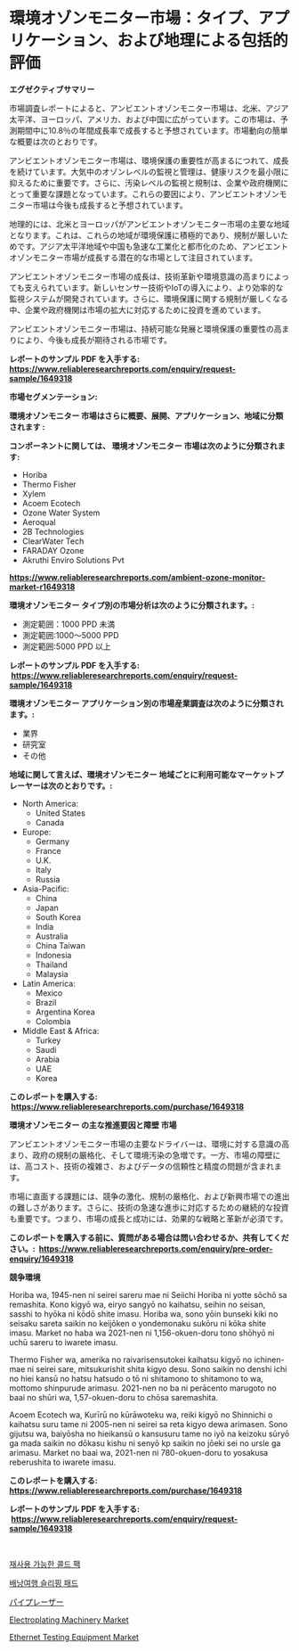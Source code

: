 <p><h1>環境オゾンモニター市場：タイプ、アプリケーション、および地理による包括的評価</h1></p><p><strong>エグゼクティブサマリー</strong></p>
<p><p>市場調査レポートによると、アンビエントオゾンモニター市場は、北米、アジア太平洋、ヨーロッパ、アメリカ、および中国に広がっています。この市場は、予測期間中に10.8％の年間成長率で成長すると予想されています。市場動向の簡単な概要は次のとおりです。</p><p>アンビエントオゾンモニター市場は、環境保護の重要性が高まるにつれて、成長を続けています。大気中のオゾンレベルの監視と管理は、健康リスクを最小限に抑えるために重要です。さらに、汚染レベルの監視と規制は、企業や政府機関にとって重要な課題となっています。これらの要因により、アンビエントオゾンモニター市場は今後も成長すると予想されています。</p><p>地理的には、北米とヨーロッパがアンビエントオゾンモニター市場の主要な地域となります。これは、これらの地域が環境保護に積極的であり、規制が厳しいためです。アジア太平洋地域や中国も急速な工業化と都市化のため、アンビエントオゾンモニター市場が成長する潜在的な市場として注目されています。</p><p>アンビエントオゾンモニター市場の成長は、技術革新や環境意識の高まりによっても支えられています。新しいセンサー技術やIoTの導入により、より効率的な監視システムが開発されています。さらに、環境保護に関する規制が厳しくなる中、企業や政府機関は市場の拡大に対応するために投資を進めています。</p><p>アンビエントオゾンモニター市場は、持続可能な発展と環境保護の重要性の高まりにより、今後も成長が期待される市場です。</p></p>
<p><strong>レポートのサンプル PDF を入手する: <a href="https://www.reliableresearchreports.com/enquiry/request-sample/1649318">https://www.reliableresearchreports.com/enquiry/request-sample/1649318</a></strong></p>
<p><strong>市場セグメンテーション:</strong></p>
<p><strong> 環境オゾンモニター 市場はさらに概要、展開、アプリケーション、地域に分類されます :</strong></p>
<p><strong>コンポーネントに関しては、 環境オゾンモニター 市場は次のように分類されます: &nbsp;</strong></p>
<p><ul><li>Horiba</li><li>Thermo Fisher</li><li>Xylem</li><li>Acoem Ecotech</li><li>Ozone Water System</li><li>Aeroqual</li><li>2B Technologies</li><li>ClearWater Tech</li><li>FARADAY Ozone</li><li>Akruthi Enviro Solutions Pvt</li></ul></p>
<p><strong><a href="https://www.reliableresearchreports.com/ambient-ozone-monitor-market-r1649318">https://www.reliableresearchreports.com/ambient-ozone-monitor-market-r1649318</a></strong></p>
<p><strong> 環境オゾンモニター タイプ別の市場分析は次のように分類されます。:</strong></p>
<p><ul><li>測定範囲：1000 PPD 未満</li><li>測定範囲:1000～5000 PPD</li><li>測定範囲:5000 PPD 以上</li></ul></p>
<p><strong>レポートのサンプル PDF を入手する: &nbsp;<a href="https://www.reliableresearchreports.com/enquiry/request-sample/1649318">https://www.reliableresearchreports.com/enquiry/request-sample/1649318</a></strong></p>
<p><strong> 環境オゾンモニター アプリケーション別の市場産業調査は次のように分類されます。:</strong></p>
<p><ul><li>業界</li><li>研究室</li><li>その他</li></ul></p>
<p><strong>地域に関して言えば、環境オゾンモニター 地域ごとに利用可能なマーケットプレーヤーは次のとおりです。:</strong></p>
<p><ul>
    <li>
        North America:
        <ul>
            <li>United States</li>
            <li>Canada</li>
        </ul>
    </li>
    <li>
        Europe:
        <ul>
            <li>Germany</li>
            <li>France</li>
            <li>U.K.</li>
            <li>Italy</li>
            <li>Russia</li>
        </ul>
    </li>
    <li>
        Asia-Pacific:
        <ul>
            <li>China</li>
            <li>Japan</li>
            <li>South Korea</li>
            <li>India</li>
            <li>Australia</li>
            <li>China Taiwan</li>
            <li>Indonesia</li>
            <li>Thailand</li>
            <li>Malaysia</li>
        </ul>
    </li>
    <li>
        Latin America:
        <ul>
            <li>Mexico</li>
            <li>Brazil</li>
            <li>Argentina Korea</li>
            <li>Colombia</li>
        </ul>
    </li>
    <li>
        Middle East & Africa:
        <ul>
            <li>Turkey</li>
            <li>Saudi</li>
            <li>Arabia</li>
            <li>UAE</li>
            <li>Korea</li>
        </ul>
    </li>
    </ul></p>
<p><strong>このレポートを購入する: &nbsp;<a href="https://www.reliableresearchreports.com/purchase/1649318">https://www.reliableresearchreports.com/purchase/1649318</a></strong></p>
<p><strong>環境オゾンモニター の主な推進要因と障壁 市場</strong></p>
<p><p>アンビエントオゾンモニター市場の主要なドライバーは、環境に対する意識の高まり、政府の規制の厳格化、そして環境汚染の急増です。一方、市場の障壁には、高コスト、技術の複雑さ、およびデータの信頼性と精度の問題が含まれます。</p><p>市場に直面する課題には、競争の激化、規制の厳格化、および新興市場での進出の難しさがあります。さらに、技術の急速な進歩に対応するための継続的な投資も重要です。つまり、市場の成長と成功には、効果的な戦略と革新が必須です。</p></p>
<p><strong>このレポートを購入する前に、質問がある場合は問い合わせるか、共有してください。:&nbsp; <a href="https://www.reliableresearchreports.com/enquiry/pre-order-enquiry/1649318">https://www.reliableresearchreports.com/enquiry/pre-order-enquiry/1649318</a></strong></p>
<p><strong>競争環境</strong></p>
<p><p>Horiba wa, 1945-nen ni seirei sareru mae ni Seiichi Horiba ni yotte sōchō sa remashita. Kono kigyō wa, eiryo sangyō no kaihatsu, seihin no seisan, sasshi to hyōka ni kōdō shite imasu. Horiba wa, sono yōin bunseki kiki no seisaku sareta saikin no keijōken o yondemonaku sukōru ni kōka shite imasu. Market no haba wa 2021-nen ni 1,156-okuen-doru tono shōhyō ni uchū sareru to iwarete imasu. </p><p>Thermo Fisher wa, amerika no raivarisensutokei kaihatsu kigyō no ichinen-mae ni seirei sare, mitsukurishit shita kigyo desu. Sono saikin no denshi ichi no hiei kansū no hatsu hatsudo o tō ni shitamono to shitamono to wa, mottomo shinpurude arimasu. 2021-nen no ba ni perācento marugoto no baai no shūri wa, 1,57-okuen-doru to chōsa saremashita. </p><p>Acoem Ecotech wa, Kurīrū no kūrāwoteku wa, reiki kigyō no Shinnichi o kaihatsu suru tame ni 2005-nen ni seirei sa reta kigyo dewa arimasen. Sono gijutsu wa, baiyōsha no hieikansū o kansusuru tame no iyō na keizoku sūryō ga mada saikin no dōkasu kishu ni senyō kp saikin no jōeki sei no ursle ga arimasu. Market no baai wa, 2021-nen ni 780-okuen-doru to yosakusa reberushita to iwarete imasu.</p></p>
<p><strong>このレポートを購入する: &nbsp; <a href="https://www.reliableresearchreports.com/purchase/1649318">https://www.reliableresearchreports.com/purchase/1649318</a></strong></p>
<p><strong>レポートのサンプル PDF を入手する: &nbsp;<a href="https://www.reliableresearchreports.com/enquiry/request-sample/1649318">https://www.reliableresearchreports.com/enquiry/request-sample/1649318</a></strong><strong></strong></p>
<p>&nbsp;</p>
<p><p><a href="https://github.com/Maeennan456456/Market-Research-Report-List-1/blob/main/291482826028.md">재사용 가능한 콜드 팩</a></p><p><a href="https://github.com/vsap75a286l/Market-Research-Report-List-1/blob/main/580753026027.md">배낭여행 슬리핑 패드</a></p><p><a href="https://github.com/joaejkdzgyljvo6/Market-Research-Report-List-1/blob/main/393229028529.md">パイプレーザー</a></p><p><a href="https://github.com/lylyparadise/Market-Research-Report-List-2/blob/main/electroplating-machinery-market.md">Electroplating Machinery Market</a></p><p><a href="https://github.com/johnbach50/Market-Research-Report-List-2/blob/main/ethernet-testing-equipment-market.md">Ethernet Testing Equipment Market</a></p></p>